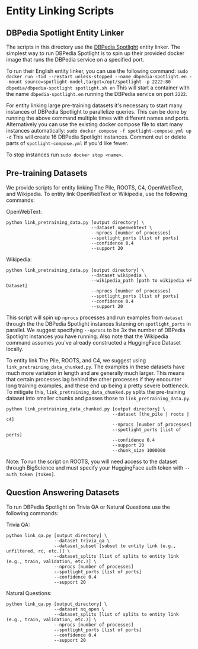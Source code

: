 # Entity Linking Scripts

## DBPedia Spotlight Entity Linker
The scripts in this directory use the [DBPedia Spotlight](https://www.dbpedia-spotlight.org) entity linker. The simplest way to run DBPedia Spotlight is to spin up their provided docker image that runs the DBPedia service on a specified port.

To run their English entity linker, you can use the following command:
`sudo docker run -tid --restart unless-stopped --name dbpedia-spotlight.en --mount source=spotlight-model,target=/opt/spotlight -p 2222:80 dbpedia/dbpedia-spotlight spotlight.sh en`
This will start a container with the name `dbpedia-spotlight.en` running the DBPedia service on port `2222`.

For entity linking large pre-training datasets it's necessary to start many instances of DBPedia Spotlight to parallelize queries. This can be done by running the above command multiple times with different names and ports. Alternatively you can use the existing docker compose file to start many instances automatically:
`sudo docker compose -f spotlight-compose.yml up -d`
This will create 16 DBPedia Spotlight instances. Comment out or delete parts of `spotlight-compose.yml` if you'd like fewer.

To stop instances run `sudo docker stop <name>`.

## Pre-training Datasets
We provide scripts for entity linking The Pile, ROOTS, C4, OpenWebText, and Wikipedia. To entity link OpenWebText or Wikipedia, use the following commands:

OpenWebText:
```
python link_pretraining_data.py [output directory] \
                                --dataset openwebtext \
                                --nprocs [number of processes]
                                --spotlight_ports [list of ports]
                                --confidence 0.4
                                --support 20
```

Wikipedia:
```
python link_pretraining_data.py [output directory] \
                                --dataset wikipedia \
                                --wikipedia_path [path to wikipedia HF Dataset]
                                --nprocs [number of processes]
                                --spotlight_ports [list of ports]
                                --confidence 0.4
                                --support 20
```

This script will spin up `nprocs` processes and run examples from `dataset` through the the DBPedia Spotlight instances listening on `spotlight_ports` in parallel. We suggest specifying `--nprocs` to be 3x the number of DBPedia Spotlight instances you have running. Also note that the Wikipedia command assumes you've already constructed a HuggingFace Dataset locally.

To entity link The Pile, ROOTS, and C4, we suggest using `link_pretraining_data_chunked.py`. The examples in these datasets have much more variation in length and are generally much larger. This means that certain processes lag behind the other processes if they encounter long training examples, and these end up being a pretty severe bottleneck. To mitigate this, `link_pretraining_data_chunked.py` splits the pre-training dataset into smaller chunks and passes those to `link_pretraining_data.py`.
```
python link_pretraining_data_chunked.py [output directory] \
                                        --dataset [the_pile | roots | c4]
                                        --nprocs [number of processes]
                                        --spotlight_ports [list of ports]
                                        --confidence 0.4
                                        --support 20
                                        --chunk_size 1000000
```

Note: To run the script on ROOTS, you will need access to the dataset through BigScience and must specify your HuggingFace auth token with `--auth_token [token]`.

## Question Answering Datasets
To run DBPedia Spotlight on Trivia QA or Natural Questions use the following commands:

Trivia QA:
```
python link_qa.py [output_directory] \ 
                  --dataset trivia_qa \
                  --dataset_subset [subset to entity link (e.g., unfiltered, rc, etc.)] \
                  --dataset_splits [list of splits to entity link (e.g., train, validation, etc.)] \
                  --nprocs [number of processes]
                  --spotlight_ports [list of ports]
                  --confidence 0.4
                  --support 20
```

Natural Questions:
```
python link_qa.py [output_directory] \
                  --dataset nq_open \
                  --dataset_splits [list of splits to entity link (e.g., train, validation, etc.)] \
                  --nprocs [number of processes]
                  --spotlight_ports [list of ports]
                  --confidence 0.4
                  --support 20
```
